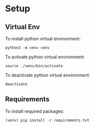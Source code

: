 # Setup

## Virtual Env

To install python virtual environment:

`python3 -m venv venv`

To activate python virtual environment:

`source ./venv/bin/activate`

To deactivate python virtual environment:

`deactivate`

## Requirements

To install required packages:

`(venv) pip install -r requirements.txt`